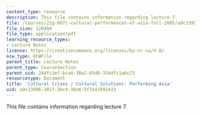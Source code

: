 ```yaml
---
content_type: resource
description: This file contains information regarding lecture 7.
file: /courses/21g-067j-cultural-performances-of-asia-fall-2005/a9c13996301f3bc438a65f3141892423_MIT21G_067JF05_l7taktoyo.pdf
file_size: 120404
file_type: application/pdf
learning_resource_types:
- Lecture Notes
license: https://creativecommons.org/licenses/by-nc-sa/4.0/
ocw_type: OCWFile
parent_title: Lecture Notes
parent_type: CourseSection
parent_uid: 244fc3ef-bca4-38e2-65d0-334dfc1a6c23
resourcetype: Document
title: 'Cultural Crises / Cultural Solutions: Performing Asia'
uid: a9c13996-301f-3bc4-38a6-5f3141892423
---
```

This file contains information regarding lecture 7.